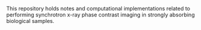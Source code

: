 This repository holds notes and computational implementations related to
performing synchrotron x-ray phase contrast imaging in strongly absorbing
biological samples.
